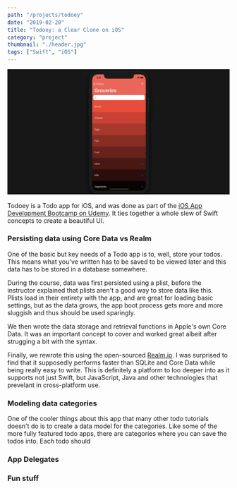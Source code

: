 ```yaml
---
path: "/projects/todoey"
date: "2019-02-20"
title: "Todoey: a Clear Clone on iOS"
category: "project"
thumbnail: "./header.jpg"
tags: ["Swift", "iOS"]
---
```

![Chat Q Case Study](./header.jpg)

Todoey is a Todo app for iOS, and was done as part of the [iOS App Development Bootcamp on Udemy](https://www.udemy.com/ios-12-app-development-bootcamp/). It ties together a whole slew of Swift concepts to create a beautiful UI.

### Persisting data using Core Data vs Realm
One of the basic but key needs of a Todo app is to, well, store your todos. This means what you've written has to be saved to be viewed later and this data has to be stored in a database somewhere.

During the course, data was first persisted using a plist, before the instructor explained that plists aren't a good way to store data like this. Plists load in their entirety with the app, and are great for loading basic settings, but as the data grows, the app boot process gets more and more sluggish and thus should be used sparingly.

We then wrote the data storage and retrieval functions in Apple's own Core Data. It was an important concept to cover and worked great albeit after strugging a bit with the syntax.

Finally, we rewrote this using the open-sourced [Realm.io](https://realm.io/). I was surprised to find that it supposedly performs faster than SQLite and Core Data while being really easy to write. This is definitely a platform to loo deeper into as it supports not just Swift, but JavaScript, Java and other technologies that prevelant in cross-platform use.

### Modeling data categories
One of the cooler things about this app that many other todo tutorials doesn't do is to create a data model for the categories. Like some of the more fully featured todo apps, there are categories where you can save the todos into. Each todo should 

### App Delegates


### Fun stuff